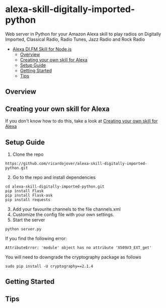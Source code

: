 # alexa-skill-digitally-imported-python
Web server in Python for your Amazon Alexa skill to play radios on Digitally Imported, Classical Radio, Radio Tunes, Jazz Radio and Rock Radio

<!-- TOC -->
- [Alexa DI.FM Skill for Node.js](#alexa-skill-digitally-imported)
	- [Overview](#overview)
	- [Creating your own skill for Alexa](#creating-your-own-skill-for-alexa)
	- [Setup Guide](#setup-guide)
	- [Getting Started](#getting-started)
	- [Tips](#tips)
<!-- /TOC -->

## Overview


## Creating your own skill for Alexa
If you don't know how to do this, take a look at [Creating your own skill for Alexa](https://github.com/ricardojover/alexa-skill-digitally-imported#creating-your-own-skill-for-alexa)


## Setup Guide
1. Clone the repo
```
https://github.com/ricardojover/alexa-skill-digitally-imported-python.git
```
2. Go to the repo and install dependencies
```
cd alexa-skill-digitally-imported-python.git
pip install Flask
pip install Flask-ask
pip install requests
```
3. Add your favourite channels to the file channels.xml
4. Customize the config file with your own settings.
5. Start the server
```
python server.py
```

If you find the following error:
```
AttributeError: 'module' object has no attribute 'X509V3_EXT_get'
```

You will need to downgrade the cryptography package as follows
```
sudo pip install -U cryptography==2.1.4
```


## Getting Started


## Tips

